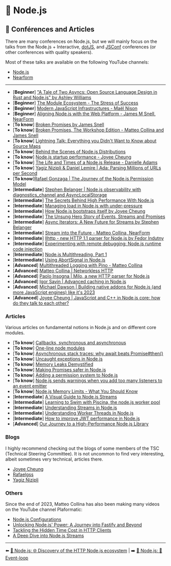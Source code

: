 # 🐢 Node.js

## 📰 Conférences and Articles

There are many conferences on Node.js, but we will mainly focus on the talks from the Node.js + Interactive, [dotJS](https://www.youtube.com/user/dotconferences/playlists), and [JSConf](https://www.youtube.com/channel/UCzoVCacndDCfGDf41P-z0iA) conferences (or other conferences with quality speakers).

Most of these talks are available on the following YouTube channels:
- [Node.js](https://www.youtube.com/channel/UCQPYJluYC_sn_Qz_XE-YbTQ)
- [Nearform](https://www.youtube.com/c/nearForm/videos)

---

- [**Beginner**] ["A Tale of Two Asyncs: Open Source Language Design in Rust and Node.js" by Ashley Williams](https://www.youtube.com/watch?v=aGJTXdXQN2o)
- [**Beginner**] [The Module Ecosystem - The Stress of Success](https://www.youtube.com/watch?v=swHbRSzDZxY&feature=emb_logo)
- [**Beginner**] [Modern JavaScript Infrastructures - Maël Nison](https://www.youtube.com/watch?v=F5OjiN9OcdQ&list=PL0CdgOSSGlBalMPxFFycq7OIqQF8cJS28&index=20)
- [**Beginner**] [Aligning Node.js with the Web Platform - James M Snell, NearForm](https://www.youtube.com/watch?v=6EDaayYnw6M)
- [**To know**] [Broken Promises by James Snell](https://www.youtube.com/watch?v=XV-u_Ow47s0&feature=emb_logo)
- [**To know**] [Broken Promises, The Workshop Edition - Matteo Collina and James Snell](https://www.youtube.com/watch?v=yRyfr1Qcf34&list=PLyspMSh4XhLP-mqulUMcaqTbLo-ZJxSX5&index=11)
- [**To know**] [Lightning Talk: Everything you Didn't Want to Know about Source Maps](https://www.youtube.com/watch?v=JuKIUYi8-Ec)
- [**To know**] [Behind the Scenes of Node.js Distributions](https://www.youtube.com/watch?v=1nYswjtEUvE&list=PLyspMSh4XhLP-mqulUMcaqTbLo-ZJxSX5&index=13)
- [**To know**] [Node.js startup performance - Joyee Cheung](https://www.youtube.com/watch?v=G36lrPrF09c&list=PL0CdgOSSGlBalMPxFFycq7OIqQF8cJS28&index=18)
- [**To know**] [The Life and Times of a Node.js Release - Danielle Adams](https://www.youtube.com/watch?v=OiSBodpU174)
- [**To know**] [Yagiz Nizipli & Daniel Lemire | Ada: Parsing Millions of URLs per Second](https://www.youtube.com/watch?v=tQ-6OWRDsZg&list=PL0CdgOSSGlBYI7_e6Zs4kFSXL9LvOn8gM&index=10)
- [**To know**][Rafael Gonzaga | The Journey of the Node.js Permission Model](https://www.youtube.com/watch?v=9ntgUiQocTU&list=PL0CdgOSSGlBYI7_e6Zs4kFSXL9LvOn8gM&index=8)
- [**Intermediate**] [Stephen Belanger | Node.js observability with diagnostics_channel and AsyncLocalStorage](https://www.youtube.com/watch?v=wqGlbxIHAwI&list=PL0CdgOSSGlBYI7_e6Zs4kFSXL9LvOn8gM&index=4)
- [**Intermediate**] [The Secrets Behind High Performance With Node.js](https://www.nearform.com/blog/the-secrets-behind-high-performance-with-node-js/)
- [**Intermediate**] [Managing load in Node.js with under-pressure](https://www.nearform.com/blog/managing-load-in-node-js-with-under-pressure/)
- [**Intermediate**] [How Node.js bootstraps itself by Joyee Cheung](https://www.youtube.com/watch?v=bwiLlcGvFEk&list=PLfMzBWSH11xZPfWcC0DqFqKo_reMP58mw&index=52)
- [**Intermediate**] [The Unsung Hero Story of Events, Streams and Promises](https://www.youtube.com/watch?v=qOHgQAV2ydo)
- [**Intermediate**] [Async Iterators: A New Future for Streams by Stephen Belanger](https://www.youtube.com/watch?v=YVdw1MDHVZs&list=PLfMzBWSH11xZPfWcC0DqFqKo_reMP58mw&index=37)
- [**Intermediate**] [Stream into the Future - Matteo Collina, NearForm](https://www.youtube.com/watch?v=dEFdt_6fW-0&feature=emb_logo)
- [**Intermediate**] [llhttp - new HTTP 1.1 parser for Node.js by Fedor Indutny](https://www.youtube.com/watch?v=x3k_5Mi66sY&list=PL37ZVnwpeshHwJPVBqEnZild7QHWhdufu&index=15)
- [**Intermediate**] [Experimenting with remote debugging: Node.js runtime code injection](https://blog.sqreen.com/remote-debugging-nodejs-runtime-code-injection/)
- [**Intermediate**] [Node.js Multithreading, Part 1](https://www.nearform.com/blog/node-js-multithreading-part-1/)
- [**Intermediate**] [Using AbortSignal in Node.js](https://www.nearform.com/blog/using-abortsignal-in-node-js/)
- [**Advanced**] [Multithreaded Logging with Pino - Matteo Collina](https://www.youtube.com/watch?v=vETUVN-KEgc)
- [**Advanced**] [Matteo Collina | Networkless HTTP](https://www.youtube.com/watch?v=65WoHVTwbtI&list=PL0CdgOSSGlBYI7_e6Zs4kFSXL9LvOn8gM&index=13)
- [**Advanced**] [Paolo Insogna | Milo, a new HTTP parser for Node.js](https://www.youtube.com/watch?v=dcHbAeO_ccY&list=PL0CdgOSSGlBYI7_e6Zs4kFSXL9LvOn8gM&index=11)
- [**Advanced**] [Igor Savin | Advanced caching in Node.js](https://www.youtube.com/watch?v=O0Nk3XhxxYg&list=PL0CdgOSSGlBYI7_e6Zs4kFSXL9LvOn8gM&index=14)
- [**Advanced**] [Michael Dawson | Building native addons for Node.js (and more JavaScript engines) like it's 2023](https://www.youtube.com/watch?v=BEPTMiCNxlY&list=PL0CdgOSSGlBYI7_e6Zs4kFSXL9LvOn8gM&index=18)
- [**Advanced**] [Joyee Cheung | JavaScript and C++ in Node.js core: how do they talk to each other?](https://www.youtube.com/watch?v=GrgMT5zMgF4&list=PL0CdgOSSGlBYI7_e6Zs4kFSXL9LvOn8gM&index=20)

### Articles

Various articles on fundamental notions in Node.js and on different core modules.

- [**To know**] [Callbacks, synchronous and asynchronous](https://blog.ometer.com/2011/07/24/callbacks-synchronous-and-asynchronous/)
- [**To know**] [One-line node modules](https://github.com/sindresorhus/ama/issues/10)
- [**To know**] [Asynchronous stack traces: why await beats Promise#then()](https://mathiasbynens.be/notes/async-stack-traces)
- [**To know**] [Uncaught exceptions in Node.js](https://joyeecheung.github.io/blog/2019/08/25/uncaught-exceptions-in-node-js/)
- [**To know**] [Memory Leaks Demystified](https://nodesource.com/blog/memory-leaks-demystified)
- [**To know**] [Making Promises safer in Node.js](https://www.nearform.com/blog/making-promises-safer-in-node-js/)
- [**To know**] [Adding a permission system to Node.js](https://www.nearform.com/blog/adding-a-permission-system-to-node-js/)
- [**To know**] [Node.js sends warnings when you add too many listeners to an event emitter](https://www.stefanjudis.com/today-i-learned/nodejs-sends-warnings-when-you-add-too-many-listeners-to-an-event-emitter/)
- [**To know**] [Node.js Memory Limits - What You Should Know](https://blog.appsignal.com/2021/12/08/nodejs-memory-limits-what-you-should-know.html)
- [**Intermediate**] [A Visual Guide to Node.js Streams](https://blog.insiderattack.net/a-visual-guide-to-nodejs-streams-9d2d594a9bf5)
- [**Intermediate**] [Learning to Swim with Piscina, the node.js worker pool](https://www.nearform.com/blog/learning-to-swim-with-piscina-the-node-js-worker-pool/)
- [**Intermediate**] [Understanding Streams in Node.js](https://nodesource.com/blog/understanding-streams-in-nodejs)
- [**Intermediate**] [Understanding Worker Threads in Node.js](https://nodesource.com/blog/worker-threads-nodejs)
- [**Intermediate**] [How to improve JWT performance in Node.js](https://www.nearform.com/blog/improve-json-web-tokens-performance-in-node-js/)
- [**Advanced**] [Our Journey to a High-Performance Node.js Library](https://hazelcast.com/blog/our-journey-to-a-high-performance-node-js-library/)

### Blogs

I highly recommend checking out the blogs of some members of the TSC (Technical Steering Committee). It is not uncommon to find very interesting, albeit sometimes very technical, articles there.

- [Joyee Cheung](https://joyeecheung.github.io/blog/)
- [Rafaelgss](https://blog.rafaelgss.com.br/)
- [Yagiz Nizipli](https://www.yagiz.co/)

### Others

Since the end of 2023, Matteo Collina has also been making many videos on the YouTube channel Plaformatic:

- [Node.js Configurations](https://www.youtube.com/watch?v=kVnh_tNYqxk)
- [Unlocking Node.js' Power: A Journey into Fastify and Beyond](https://www.youtube.com/watch?v=x3SG71Ut2tA)
- [Tackling the Hidden Time Cost in HTTP Clients](https://www.youtube.com/watch?v=LcBykd25NaU)
- [A Deep Dive into Node.js Streams](https://www.youtube.com/watch?v=edB964-YYpE)

---

⬅️ [🐢 Node.js: 🌐 Discovery of the HTTP Node.js ecosystem](./3-node-http-ecosystem.md) |
➡️ [🐢 Node.js: 🎡 Event-loop](./5-event-loop.md)
